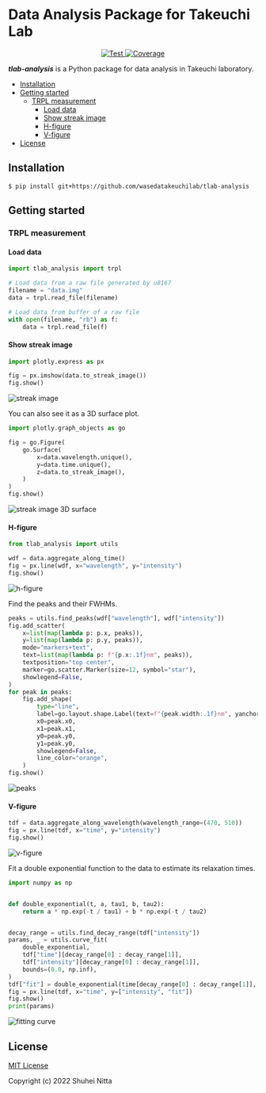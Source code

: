 # Data Analysis Package for Takeuchi Lab <!-- omit in toc -->

<p align="center">
<a href="https://github.com/wasedatakeuchilab/tlab-analysis/actions?query=workflow%3ATest" target="_blank">
  <img src="https://github.com/wasedatakeuchilab/tlab-analysis/workflows/Test/badge.svg" alt="Test">
</a>
<a href="https://codecov.io/gh/wasedatakeuchilab/tlab-analysis" >
  <img src="https://codecov.io/gh/wasedatakeuchilab/tlab-analysis/graph/badge.svg?token=KscUuh9Ky5" alt="Coverage"/> 
</a>
</p>

**_tlab-analysis_** is a Python package for data analysis in Takeuchi laboratory.

- [Installation](#installation)
- [Getting started](#getting-started)
  - [TRPL measurement](#trpl-measurement)
    - [Load data](#load-data)
    - [Show streak image](#show-streak-image)
    - [H-figure](#h-figure)
    - [V-figure](#v-figure)
- [License](#license)

## Installation

```console
$ pip install git+https://github.com/wasedatakeuchilab/tlab-analysis
```

## Getting started

### TRPL measurement

#### Load data

```python
import tlab_analysis import trpl

# Load data from a raw file generated by u8167
filename = "data.img"
data = trpl.read_file(filename)

# Load data from buffer of a raw file
with open(filename, "rb") as f:
    data = trpl.read_file(f)
```

#### Show streak image

```python
import plotly.express as px

fig = px.imshow(data.to_streak_image())
fig.show()
```

![streak image](./resources/images/trpl/streak_image.svg)

You can also see it as a 3D surface plot.

```python
import plotly.graph_objects as go

fig = go.Figure(
    go.Surface(
        x=data.wavelength.unique(),
        y=data.time.unique(),
        z=data.to_streak_image(),
    )
)
fig.show()
```

![streak image 3D surface](./resources/images/trpl/streak_image_3D.svg)

#### H-figure

```python
from tlab_analysis import utils

wdf = data.aggregate_along_time()
fig = px.line(wdf, x="wavelength", y="intensity")
fig.show()
```

![h-figure](./resources/images/trpl/h-figure.svg)

Find the peaks and their FWHMs.

```python
peaks = utils.find_peaks(wdf["wavelength"], wdf["intensity"])
fig.add_scatter(
    x=list(map(lambda p: p.x, peaks)),
    y=list(map(lambda p: p.y, peaks)),
    mode="markers+text",
    text=list(map(lambda p: f"{p.x:.1f}nm", peaks)),
    textposition="top center",
    marker=go.scatter.Marker(size=12, symbol="star"),
    showlegend=False,
)
for peak in peaks:
    fig.add_shape(
        type="line",
        label=go.layout.shape.Label(text=f"{peak.width:.1f}nm", yanchor="top"),
        x0=peak.x0,
        x1=peak.x1,
        y0=peak.y0,
        y1=peak.y0,
        showlegend=False,
        line_color="orange",
    )
fig.show()
```
![peaks](./resources/images/trpl/h-figure-peaks.svg)

#### V-figure

```python
tdf = data.aggregate_along_wavelength(wavelength_range=(470, 510))
fig = px.line(tdf, x="time", y="intensity")
fig.show()
```

![v-figure](./resources/images/trpl/v-figure.svg)

Fit a double exponential function to the data to estimate its relaxation times.

```python
import numpy as np


def double_exponential(t, a, tau1, b, tau2):
    return a * np.exp(-t / tau1) + b * np.exp(-t / tau2)


decay_range = utils.find_decay_range(tdf["intensity"])
params, _ = utils.curve_fit(
    double_exponential,
    tdf["time"][decay_range[0] : decay_range[1]],
    tdf["intensity"][decay_range[0] : decay_range[1]],
    bounds=(0.0, np.inf),
)
tdf["fit"] = double_exponential(time[decay_range[0] : decay_range[1]], *params)
fig = px.line(tdf, x="time", y=["intensity", "fit"])
fig.show()
print(params)
```

![fitting curve](./resources/images/trpl/v-figure-fit.svg)

## License

[MIT License](./LICENSE)

Copyright (c) 2022 Shuhei Nitta
